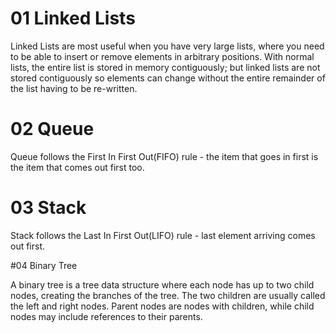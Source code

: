 # 01 Linked Lists

Linked Lists are most useful when you have very large lists, where you need to be able to insert or remove elements in arbitrary positions. With normal lists, the entire list is stored in memory contiguously; but linked lists are not stored contiguously so elements can change without the entire remainder of the list having to be re-written.

# 02 Queue

Queue follows the First In First Out(FIFO) rule - the item that goes in first is the item that comes out first too.

# 03 Stack

Stack follows the Last In First Out(LIFO) rule - last element arriving comes out first.

#04 Binary Tree

A binary tree is a tree data structure where each node has up to two child nodes, creating the branches of the tree. The two children are usually called the left and right nodes. Parent nodes are nodes with children, while child nodes may include references to their parents.